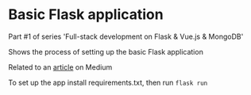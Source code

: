 # Basic Flask application
Part #1 of series 'Full-stack development on Flask & Vue.js & MongoDB'

Shows the process of setting up the basic Flask application

Related to an [article] on Medium

To set up the app install requirements.txt, then run
`flask run`


[article]: https://medium.com/@vedanta6/full-stack-development-on-flask-vue-js-1-basic-flask-application-519143c9a3bf
